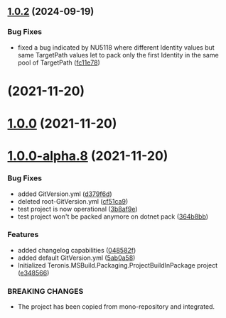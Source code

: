 ## [1.0.2](https://github.com/teneko-net-tools/Teronis.MSBuild.Packaging.ProjectBuildInPackage/compare/1.0.0...1.0.2) (2024-09-19)


### Bug Fixes

* fixed a bug indicated by NU5118 where different Identity values but same TargetPath values let to pack only the first Identity in the same pool of TargetPath ([fc11e78](https://github.com/teneko-net-tools/Teronis.MSBuild.Packaging.ProjectBuildInPackage/commit/fc11e78e9d133e7d462b061cc0168b10f7429735))



# [](https://github.com/Teroneko-NET-Tools/Teronis.MSBuild.Packaging.ProjectBuildInPackage/compare/v1.0.0...v) (2021-11-20)



# [1.0.0](https://github.com/Teroneko-NET-Tools/Teronis.MSBuild.Packaging.ProjectBuildInPackage/compare/v1.0.0-alpha.8...v1.0.0) (2021-11-20)



# [1.0.0-alpha.8](https://github.com/Teroneko-NET-Tools/Teronis.MSBuild.Packaging.ProjectBuildInPackage/compare/5ab0a58d725ef1540aeef84f1a994469c9811e1f...v1.0.0-alpha.8) (2021-11-20)


### Bug Fixes

* added GitVersion.yml ([d379f6d](https://github.com/Teroneko-NET-Tools/Teronis.MSBuild.Packaging.ProjectBuildInPackage/commit/d379f6dc55a2d37859f0da76a9f5298b760c88ca))
* deleted root-GitVersion.yml ([cf51ca9](https://github.com/Teroneko-NET-Tools/Teronis.MSBuild.Packaging.ProjectBuildInPackage/commit/cf51ca96c30a47d180861fc99ea1872e8daa820b))
* test project is now operational ([3b8af9e](https://github.com/Teroneko-NET-Tools/Teronis.MSBuild.Packaging.ProjectBuildInPackage/commit/3b8af9e3fe98178f26578226d0df45ef58879c45))
* test project won't be packed anymore on dotnet pack ([364b8bb](https://github.com/Teroneko-NET-Tools/Teronis.MSBuild.Packaging.ProjectBuildInPackage/commit/364b8bb40c8add4bc95cc059a8808c329512ebc0))


### Features

* added changelog capabilities ([048582f](https://github.com/Teroneko-NET-Tools/Teronis.MSBuild.Packaging.ProjectBuildInPackage/commit/048582fb47684cbc992a0c87d7d9899feb83936e))
* added default GitVersion.yml ([5ab0a58](https://github.com/Teroneko-NET-Tools/Teronis.MSBuild.Packaging.ProjectBuildInPackage/commit/5ab0a58d725ef1540aeef84f1a994469c9811e1f))
* Initialized Teronis.MSBuild.Packaging.ProjectBuildInPackage project ([e348566](https://github.com/Teroneko-NET-Tools/Teronis.MSBuild.Packaging.ProjectBuildInPackage/commit/e3485662ddd0c46cf9601a076fcb505f63eb373c))


### BREAKING CHANGES

* The project has been copied from mono-repository and integrated.



